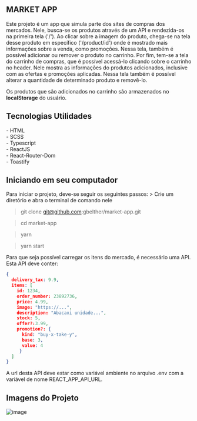 <h2>MARKET APP</h2>

Este projeto é um app que simula parte dos sites de compras dos mercados. Nele, busca-se os produtos através de um API e rendezida-os na primeira tela ('/'). Ao clicar
sobre a imagem do produto, chega-se na tela desse produto em específico ('/product/id') onde é mostrado mais informações sobre a venda, como promoções. Nessa tela,
também é possível adicionar ou remover o produto no carrinho. Por fim, tem-se a tela do carrinho de compras, que é possível acessá-lo clicando sobre o carrinho no
header. Nele mostra as informações do produtos adicionados, inclusive com as ofertas e promoções aplicadas. Nessa tela também é possível alterar a quantidade de determinado
produto e removê-lo.

Os produtos que são adicionados no carrinho são armazenados no <strong>localStorage</strong> do usuário.

<h2>Tecnologias Utilidades</h2>
- HTML </br>
- SCSS </br>
- Typescript </br>
- ReactJS </br>
- React-Router-Dom </br>
- Toastify

<h2>Iniciando em seu computador</h2>
Para iniciar o projeto, deve-se seguir os seguintes passos:
> Crie um diretório e abra o terminal de comando nele

> git clone git@github.com:gbelther/market-app.git

> cd market-app

> yarn

> yarn start

Para que seja possível carregar os itens do mercado, é necessário uma API. Esta API deve conter:

```json
{
  delivery_tax: 9.9,
  items: [
    id: 1234,
    order_number: 23892736,
    price: 4.99,
    image: "https://...",
    description: "Abacaxi unidade...",
    stock: 5,
    offer?:3.99,
    promotion?: {
      kind: "buy-x-take-y",
      base: 3,
      value: 4
     }
  ]
}
```
A url desta API deve estar como variável ambiente no arquivo .env com a variável de nome REACT_APP_API_URL.

<h2>Imagens do Projeto</h2>

![image](https://user-images.githubusercontent.com/68357487/116165856-22609f80-a6d3-11eb-9cee-0796e1bc64ba.png)
